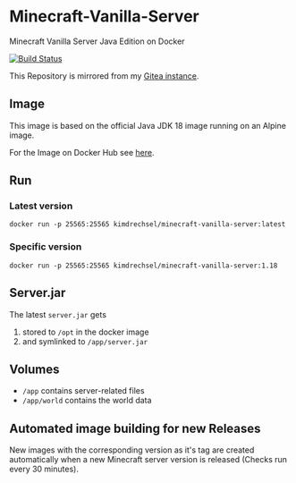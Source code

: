 # Minecraft-Vanilla-Server

Minecraft Vanilla Server Java Edition on Docker

[![Build Status](https://drone.pyas.de/api/badges/Games/Minecraft-Vanilla-Server/status.svg)](https://drone.pyas.de/Games/Minecraft-Vanilla-Server)

This Repository is mirrored from my [Gitea instance](https://git.pyas.de/Games/Minecraft-Vanilla-Server).

## Image
This image is based on the official Java JDK 18 image running on an Alpine image.

For the Image on Docker Hub see [here](https://hub.docker.com/r/kimdrechsel/minecraft-vanilla-server).

## Run
### Latest version

`docker run -p 25565:25565 kimdrechsel/minecraft-vanilla-server:latest`

### Specific version

`docker run -p 25565:25565 kimdrechsel/minecraft-vanilla-server:1.18`

## Server.jar
The latest `server.jar` gets 
1. stored to `/opt` in the docker image 
2. and symlinked to `/app/server.jar` 

## Volumes
- `/app` contains server-related files
- `/app/world` contains the world data

## Automated image building for new Releases 
New images with the corresponding version as it's tag are created automatically when a new Minecraft server version is released (Checks run every 30 minutes).